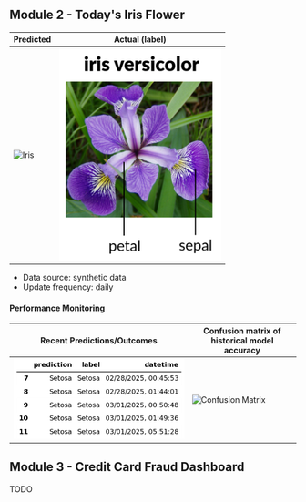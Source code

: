 
## Module 2 - Today's Iris Flower 

| Predicted | Actual (label)
|--------|------- 
| ![Iris](https://raw.githubusercontent.com/naziherrahel5/Software-Development-Technologies/refs/heads/main/assets/latest_iris.png) | ![Iris](https://raw.githubusercontent.com/naziherrahel5/Software-Development-Technologies/refs/heads/main/assets/actual_iris.png) 

 * Data source: synthetic data
 * Update frequency: daily

#### Performance Monitoring 

| Recent Predictions/Outcomes | Confusion matrix of historical model accuracy 
|--------|------- 
| ![Recent predictions](https://raw.githubusercontent.com/naziherrahel5/Software-Development-Technologies/refs/heads/main/assets/df_recent.png) | ![Confusion Matrix](https://raw.githubusercontent.com/naziherrahel5/Software-Development-Technologies/refs/heads/main/assets/confusion_matrix.png)


## Module 3 - Credit Card Fraud Dashboard


TODO

